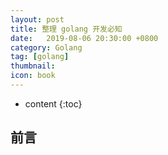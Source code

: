 ```yaml
---
layout: post
title: 整理 golang 开发必知
date:   2019-08-06 20:30:00 +0800
category: Golang
tag: [golang]
thumbnail: 
icon: book
---
```


* content
{:toc}

## 前言